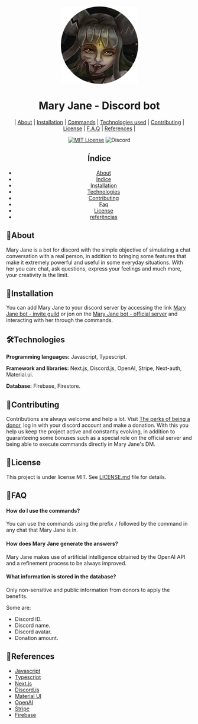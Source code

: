 <div align="center">

![Mary Jane bot](https://github.com/MoonDusk1996/assets/blob/main/mary-jane-discord-bot/favicon.png)

# Mary Jane - Discord bot

| [About](#about)
|
[Installation](#installation)
|
[Commands](#commands)
|
[Technologies used](#technologies-used)
|
[Contributing](#contributing)
|
[License](#license)
|
[F.A.Q](#faq)
|
[References](#references)
|

</div>

<div align="center">
    
[![MIT License](https://img.shields.io/badge/License-MIT-green.svg)](https://choosealicense.com/licenses/mit/)
![Discord](https://img.shields.io/discord/866109574905069608)

## Índice 

* [About](#about)
* [Índice](#índice)
* [Installation](#installation)
* [Technologies](#technologies)
* [Contributing](#contributing)
* [Faq](#faq)
* [License](#license)
* [referências](#referências)

</div>

## 📝About

Mary Jane is a bot for discord with the simple objective of simulating a chat conversation with a real person, in addition to bringing some features that make it extremely powerful and useful in some everyday situations.
With her you can: chat, ask questions, express your feelings and much more, your creativity is the limit.

## 💾Installation
You can add Mary Jane to your discord server by accessing the link [Mary Jane bot - invite guild](https://my-link-tree-moondusk1996.vercel.app/) or jon on the [Mary Jane bot - official server](https://discord.com/invite/AGfxJKmbKf) and interacting with her through the commands.
    
## 🛠️Technologies
**Programming languages:** Javascript, Typescript.

**Framework and libraries:** Next.js, Discord.js, OpenAI, Stripe, Next-auth, Material.ui.

**Database:** Firebase, Firestore.

## 💖Contributing

Contributions are always welcome and help a lot.
Visit [The perks of being a donor](https://vercel.com/moondusk1996/mary-jane-website), log in with your discord account and make a donation. With this you help us keep the project active and constantly evolving, in addition to guaranteeing some bonuses such as a special role on the official server and being able to execute commands directly in Mary Jane's DM.

## 📄License

This project is under license MIT. See [LICENSE.md](https://choosealicense.com/licenses/mit/) file for details.

## 🙋FAQ

#### How do I use the commands?

You can use the commands using the prefix `/` followed by the command in any chat that Mary Jane is in.

#### How does Mary Jane generate the answers?

Mary Jane makes use of artificial intelligence obtained by the OpenAI API and a refinement process to be always improved.

#### What information is stored in the database?

Only non-sensitive and public information from donors to apply the benefits.

Some are:

- Discord ID.
- Discord name.
- Discord avatar.
- Donation amount.

## 🔎References

- [Javascript](https://developer.mozilla.org/en-US/docs/Web/javascript/)
- [Typescript](https://www.typescriptlang.org/)
- [Next.js](https://nextjs.org/)
- [Discord.js](https://discord.js.org/)
- [Material UI](https://mui.com/)
- [OpenAI](https://openai.com/)
- [Stripe](https://stripe.com/br)
- [Firebase](https://firebase.google.com/)
